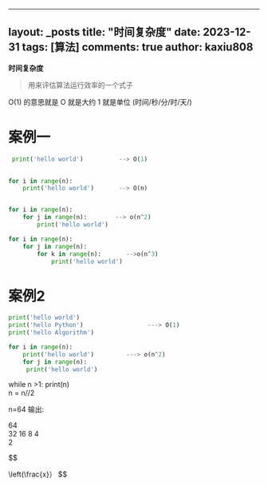 
---
layout: _posts
title: "时间复杂度"
date:   2023-12-31
tags: [算法]
comments: true
author: kaxiu808  
--- 
**时间复杂度**
> 用来评估算法运行效率的一个式子

O(1)  的意思就是   O 就是大约    1 就是单位  (时间/秒/分/时/天/)
# 案例一
```python
 print('hello world')          --> O(1)
                  

for i in range(n):
	print('hello world')       --> O(n)


for i in range(n):
	for j in range(n):		  --> o(n^2)
		print('hello world')

for i in range(n):
	for j in range(n):
		for k in range(n):       -->o(n^3)
			print('hello world')
```
# 案例2

```python
print('hello world')
print('hello Python')                  ---> O(1)
print('hello Algorithm')
```

```python
for i in range(n):
	print('hello world')         ---> o(n^2)
	for j in range(n):
	 print('hello world')
```



while n >1:
	print(n)							
	n = n//2 

n=64 输出:

64					
32
16
8
4										
2	

$$

\left(\frac{x}） 
$$


<!--stackedit_data:
eyJoaXN0b3J5IjpbLTU1MTYwOTE0OCwxNjUwNDM2Mzk3LDE2Mj
g2MjQyMTgsMTIyMzc5MjM1NCwtMTExNjQxMzE2MiwxMjAxOTY2
NjYzLC01NDA5Nzc1MzEsMTIyMTMwODc5MiwxMTI3OTk0ODA1LC
0xODQ3NjU0NTExLC01ODQ1Mjk3MjMsLTU3MTkwNDA4M119
-->